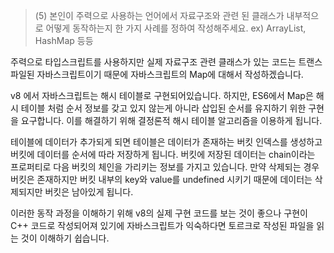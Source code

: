 > (5) 본인이 주력으로 사용하는 언어에서 자료구조와 관련 된 클래스가 내부적으로 어떻게 동작하는지 한 가지 사례를 정하여 작성해주세요. ex) ArrayList, HashMap 등등

주력으로 타입스크립트를 사용하지만 실제 자료구조 관련 클래스가 있는 코드는 트랜스파일된 자바스크립트이기 때문에 자바스크립트의 Map에 대해서 작성하겠습니다.

v8 에서 자바스크립트는 해시 테이블로 구현되어있습니다. 하지만, ES6에서 Map은 해시 테이블 처럼 순서 정보를 갖고 있지 않는게 아니라 삽입된 순서를 유지하기 위한 구현을 요구합니다. 이를 해결하기 위해 결정론적 해시 테이블 알고리즘을 이용하게 됩니다.

테이블에 데이터가 추가되게 되면 테이블은 데이터가 존재하는 버킷 인덱스를 생성하고 버킷에 데이터를 순서에 따라 저장하게 됩니다. 버킷에 저장된 데이터는 chain이라는 프로퍼티로 다음 버킷의 체인을 가리키는 정보를 가지고 있습니다. 만약 삭제되는 경우 버킷은 존재하지만 버킷 내부의 key와 value를 undefined 시키기 때문에 데이터는 삭제되지만 버킷은 남아있게 됩니다.

이러한 동작 과정을 이해하기 위해 v8의 실제 구현 코드를 보는 것이 좋으나 구현이 C++ 코드로 작성되어져 있기에 자바스크립트가 익숙하다면 토르크로 작성된 파일을 읽는 것이 이해하기 쉽습니다.
